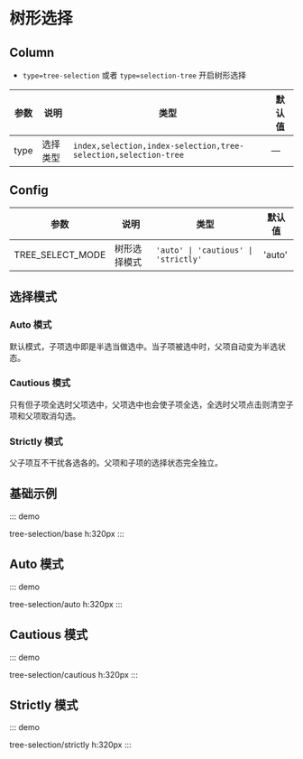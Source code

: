 # 树形选择

## Column

-   `type=tree-selection` 或者 `type=selection-tree` 开启树形选择

| 参数 | 说明     | 类型                                   | 默认值 |
| ---- | -------- | -------------------------------------- | ------ |
| type | 选择类型 | `index,selection,index-selection,tree-selection,selection-tree` | —      |

## Config

| 参数                     | 说明           | 类型                                                            | 默认值 |
| ------------------------ | -------------- | --------------------------------------------------------------- | ------ |
| TREE_SELECT_MODE         | 树形选择模式   | `'auto' \| 'cautious' \| 'strictly'`                          | 'auto' |

## 选择模式

### Auto 模式

默认模式，子项选中即是半选当做选中。当子项被选中时，父项自动变为半选状态。

### Cautious 模式

只有但子项全选时父项选中，父项选中也会使子项全选，全选时父项点击则清空子项和父项取消勾选。

### Strictly 模式

父子项互不干扰各选各的。父项和子项的选择状态完全独立。

## 基础示例

::: demo

tree-selection/base
h:320px
:::

## Auto 模式

::: demo

tree-selection/auto
h:320px
:::

## Cautious 模式

::: demo

tree-selection/cautious
h:320px
:::

## Strictly 模式

::: demo

tree-selection/strictly
h:320px
::: 